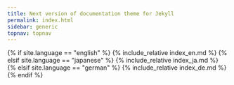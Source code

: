 ```yaml
---
title: Next version of documentation theme for Jekyll
permalink: index.html
sidebar: generic
topnav: topnav
---
```


{% if site.language == "english" %}
{% include_relative index_en.md %}
{% elsif site.language == "japanese" %}
{% include_relative index_ja.md %}
{% elsif site.language == "german" %}
{% include_relative index_de.md %}
{% endif %}
